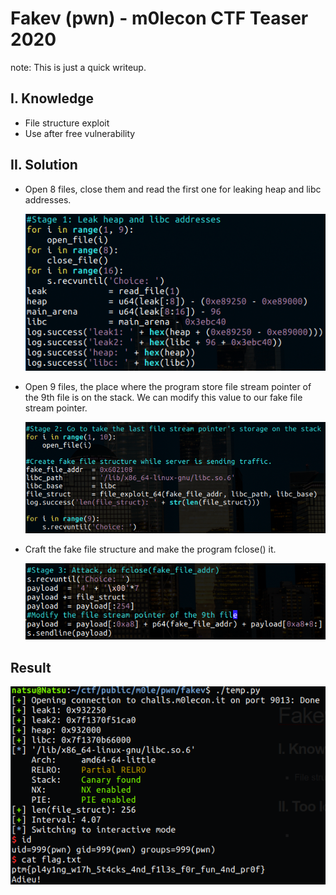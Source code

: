# Fakev (pwn) - m0lecon CTF Teaser 2020 

note: This is just a quick writeup.

## I. Knowledge

- File structure exploit
- Use after free vulnerability

## II. Solution

- Open 8 files, close them and read the first one for leaking heap and libc addresses.

  ![](images/2.png)

- Open 9 files, the place where the program store file stream pointer of the 9th file is on the stack. We can modify this value to our fake file stream pointer.

  ![](images/3.png)

- Craft the fake file structure and make the program fclose() it.

  ![](images/4.png)

## Result

![](images/1.png)